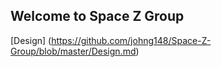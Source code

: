 ## Welcome to Space Z Group
[Design] (https://github.com/johng148/Space-Z-Group/blob/master/Design.md)




